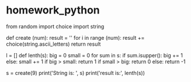 # homework_python
from random import choice
import string

def create (num):
    result = ''
    for i in range (num):
        result += choice(string.ascii_letters)
    return result

l = []
def lenth(s):
    big = 0
    small = 0
    for sum in s:
        if sum.isupper():
            big += 1
        else:
            small += 1
    if big > small:
        return 1
    if small > big:
        return 0
    else:
        return -1

s = create(9)
print('String is: ', s)
print('result is:', lenth(s))
